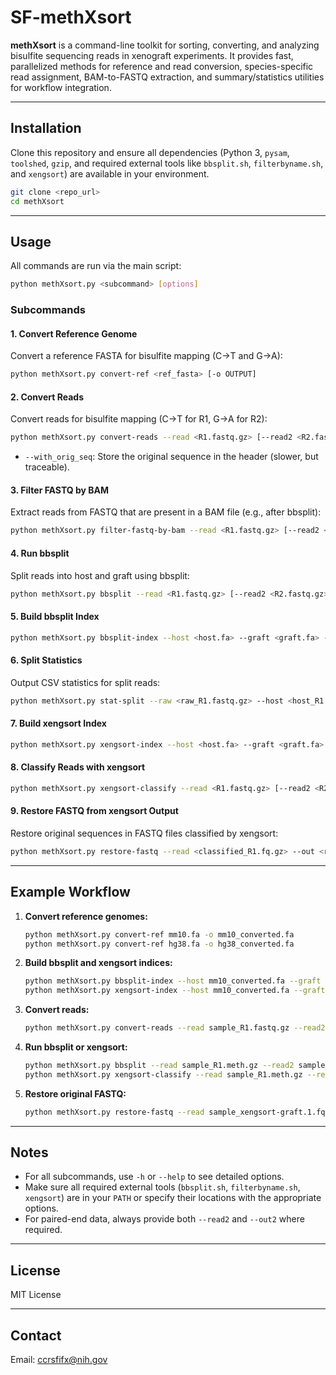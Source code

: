 # SF-methXsort

**methXsort** is a command-line toolkit for sorting, converting, and analyzing bisulfite sequencing reads in xenograft experiments. It provides fast, parallelized methods for reference and read conversion, species-specific read assignment, BAM-to-FASTQ extraction, and summary/statistics utilities for workflow integration.

---

## Installation

Clone this repository and ensure all dependencies (Python 3, `pysam`, `toolshed`, `gzip`, and required external tools like `bbsplit.sh`, `filterbyname.sh`, and `xengsort`) are available in your environment.

```bash
git clone <repo_url>
cd methXsort
```

---

## Usage

All commands are run via the main script:

```bash
python methXsort.py <subcommand> [options]
```

### Subcommands

#### 1. Convert Reference Genome

Convert a reference FASTA for bisulfite mapping (C→T and G→A):

```bash
python methXsort.py convert-ref <ref_fasta> [-o OUTPUT]
```

#### 2. Convert Reads

Convert reads for bisulfite mapping (C→T for R1, G→A for R2):

```bash
python methXsort.py convert-reads --read <R1.fastq.gz> [--read2 <R2.fastq.gz>] [--out <R1_out>] [--out2 <R2_out>] [--with_orig_seq]
```
- `--with_orig_seq`: Store the original sequence in the header (slower, but traceable).

#### 3. Filter FASTQ by BAM

Extract reads from FASTQ that are present in a BAM file (e.g., after bbsplit):

```bash
python methXsort.py filter-fastq-by-bam --read <R1.fastq.gz> [--read2 <R2.fastq.gz>] --bam <file.bam> --out <R1_out> [--out2 <R2_out>] [--filterbyname_path <path>]
```

#### 4. Run bbsplit

Split reads into host and graft using bbsplit:

```bash
python methXsort.py bbsplit --read <R1.fastq.gz> [--read2 <R2.fastq.gz>] --host <host_name> --graft <graft_name> --out_host <host.bam> --out_graft <graft.bam> [--bbsplit_path <path>] [--bbsplit_extra <extra>]
```

#### 5. Build bbsplit Index

```bash
python methXsort.py bbsplit-index --host <host.fa> --graft <graft.fa> --host_name <host> --graft_name <graft> [--bbsplit_path <path>] [--bbsplit_index_path <dir>]
```

#### 6. Split Statistics

Output CSV statistics for split reads:

```bash
python methXsort.py stat-split --raw <raw_R1.fastq.gz> --host <host_R1.fastq.gz> --graft <graft_R1.fastq.gz>
```

#### 7. Build xengsort Index

```bash
python methXsort.py xengsort-index --host <host.fa> --graft <graft.fa> --index <index_dir> [-n N] [--fill FILL] [--statistics STAT] [-k K] [--xengsort_path <path>] [--xengsort_extra <extra>]
```

#### 8. Classify Reads with xengsort

```bash
python methXsort.py xengsort-classify --read <R1.fastq.gz> [--read2 <R2.fastq.gz>] --index <index_dir> --out_prefix <prefix> --threads <N> [--xengsort_path <path>] [--xengsort_extra <extra>]
```

#### 9. Restore FASTQ from xengsort Output

Restore original sequences in FASTQ files classified by xengsort:

```bash
python methXsort.py restore-fastq --read <classified_R1.fq.gz> --out <restored_R1.fq.gz> [--read2 <classified_R2.fq.gz> --out2 <restored_R2.fq.gz>]
```

---

## Example Workflow

1. **Convert reference genomes:**
    ```bash
    python methXsort.py convert-ref mm10.fa -o mm10_converted.fa
    python methXsort.py convert-ref hg38.fa -o hg38_converted.fa
    ```

2. **Build bbsplit and xengsort indices:**
    ```bash
    python methXsort.py bbsplit-index --host mm10_converted.fa --graft hg38_converted.fa --host_name mm --graft_name hs
    python methXsort.py xengsort-index --host mm10_converted.fa --graft hg38_converted.fa --index xengsort_index_7B
    ```

3. **Convert reads:**
    ```bash
    python methXsort.py convert-reads --read sample_R1.fastq.gz --read2 sample_R2.fastq.gz --with_orig_seq
    ```

4. **Run bbsplit or xengsort:**
    ```bash
    python methXsort.py bbsplit --read sample_R1.meth.gz --read2 sample_R2.meth.gz --host mm --graft hs --out_host host.bam --out_graft graft.bam
    python methXsort.py xengsort-classify --read sample_R1.meth.gz --read2 sample_R2.meth.gz --index xengsort_index_7B --out_prefix sample_xengsort --threads 8
    ```

5. **Restore original FASTQ:**
    ```bash
    python methXsort.py restore-fastq --read sample_xengsort-graft.1.fq.gz --out sample_graft_R1_restored.fq.gz --read2 sample_xengsort-graft.2.fq.gz --out2 sample_graft_R2_restored.fq.gz
    ```

---

## Notes

- For all subcommands, use `-h` or `--help` to see detailed options.
- Make sure all required external tools (`bbsplit.sh`, `filterbyname.sh`, `xengsort`) are in your `PATH` or specify their locations with the appropriate options.
- For paired-end data, always provide both `--read2` and `--out2` where required.

---

## License

MIT License

---

## Contact

Email: ccrsfifx@nih.gov

